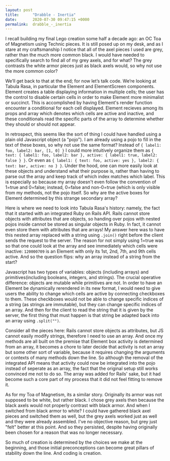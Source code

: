 ```yaml
---
layout: post
title:      "Drabble - Inertia"
date:       2020-07-30 09:47:15 +0000
permalink:  drabble_-_inertia
---
```



I recall building my final Lego creation some half a decade ago: an OC Toa of Magnetism using Technic pieces. It is still posed up on my desk, and as I stare at my craftsmanship I notice that all of the axel pieces I used are grey, rather than the much more common black. I would have needed to specifically search to find all of my grey axels, and for what? The grey contrasts the white armor pieces just as black axels would, so why not use the more common color?

We’ll get back to that at the end; for now let’s talk code. We’re looking at Tabula Rasa, in particular the Element and ElementScreen components. Element creates a table displaying information in multiple cells; the user has the control to disable certain cells in order to make Element more minimalist or succinct. This is accomplished by having Element's render function encounter a conditional for each cell displayed. Element recieves among its props and array which denotes which cells are active and inactive, and these conditionals read the specific parts of the array to determine whether they should or should not appear.

In retrospect, this seems like the sort of thing I could have handled using a plain old Javascript object (a "pojo"). I am already using a pojo to fill in the text of these boxes, so why not use the same format? Instead of `{ label1: foo, label2: bar, [1, 0] }` I could more intuitively organize them as `{ text: { label1: foo, label2: bar }, active: { label1: true, label2: false } }`. Or even as `{ label1: { text: foo, active: yes }, label2: { text: bar, active: no } }`. Under the hood, one can more easily look at these objects and understand what their purpose is, rather than having to parse out the array and keep track of which index matches which label. This is especially so because my array doesn't even follow the convention of 1=true and 0=false; instead, 0=false and non-0=true (which is only visible from my methods, not the pojo itself. So why are the active boxes for Element determined by this strange secondary array?

Here is where we need to look into Tabula Rasa's history: namely, the fact that it started with an integrated Ruby on Rails API. Rails cannot store objects with attributes that are objects, so handing over pojos with nested pojos inside cannot be stored as singular objects in Ruby. In fact, it cannot even store them with attributes that are arrays! My answer here was to have this nested array replaced with a string using `.join()` right before the client sends the request to the server. The reason for not simply using 1=true was so that one could look at the array and see immediately which cells were inactive: `120000709` is an Element with only its 1st, 2nd, 7th, and 9th cells active. And so the question flips: why an array instead of a string from the start?

Javascript has two types of variables: objects (including arrays) and primitives(including booleans, integers, and strings). The crucial operative difference: objects are mutable while primitives are not. In order to have an Element be dynamically rerendered in its new format, I would need to give users the ability to change which cells are active by connecting checkboxes to them. These checkboxes would not be able to change specific indices of a string (as strings are immutable), but they can change specific indices of an array. And then for the client to read the string that it is given by the server, the first thing that must happen is that string be adapted back into an array using `.split("")`.

Consider all the pieces here: Rails cannot store objects as attributes, but JS cannot easily modify strings, therefore I need to use an array. And once my methods are all built on the premise that Element box activity is determined from an array, it becomes a chore to later decide that activity is not an array but some other sort of variable, because it requires changing the arguments or contexts of many methods down the line. So although the removal of the integrated API means that activity could now be integrated into the pojo instead of seperate as an array, the fact that the original setup still works convinced me not to do so. The array was added for Rails' sake, but it had become such a core part of my process that it did not feel fitting to remove it.

As for my Toa of Magnetism, its a similar story. Originally its armor was not supposed to be white, but rather black. I chose grey axels then because the black axels would not properly contrast with black armor. And when I switched from black armor to white? I could have gathered black axel pieces and switched them as well, but the grey axels worked just as well and they were already assembled. I've no objective reason, but grey just "felt" better at this point. And so they persisted, despite having originally been chosen for a reason that was no longer necessary.

So much of creation is determined by the choices we make at the beginning, and those initial preconceptions can become great pillars of stability down the line. And coding is creation.
